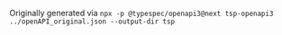 Originally generated via `npx -p @typespec/openapi3@next tsp-openapi3 ../openAPI_original.json --output-dir tsp`
